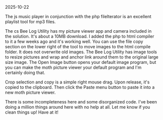 2025-10-22

The js music player in conjunction with the php fileIterator is an excellent playlist tool for mp3 files.

The cs Bee Log Utility has my picture viewer app and camera included in the solution.  It's about a 10MB download.  I added the php to html compiler to it a few weeks ago and it's working well.  You can use the file copy section on the lower right of the tool to move images to the html compile folder.  It does not overwrite old images.  The Bee Log Utility has image tools to resize pictures and wrap and anchor link around them to the original large size image.  The Open Image button opens your default image program, but you can make the moth picture viewer your default program and I'm certainly doing that.

Crop selection and copy is a simple right mouse drag.  Upon release, it's copied to the clipboard.  Then click the Paste menu button to paste it into a new moth picture viewer.

There is some incompleteness here and some disorganized code.  I've been doing a million things around here with no help at all.  Let me know if you clean things up!  Have at it!

